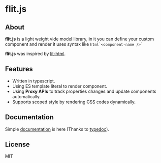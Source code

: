 # flit.js



## About

**flit.js** is a light weight vide model library, in it you can define your custom component and render it uses syntax like `` html`<component-name />` ``

**flit.js** was inspired by [lit-html](https://lit-html.polymer-project.org/).



## Features

 - Written in typescript.
 - Using ES template literal to render component.
 - Using **Proxy APIs** to track properties changes and update components automatically.
 - Supports scoped style by rendering CSS codes dynamically.



## Documentation

Simple [documentation](https://purhya.github.io/flit.js/) is here (Thanks to [typedoc](https://typedoc.org/)).



## License

MIT
